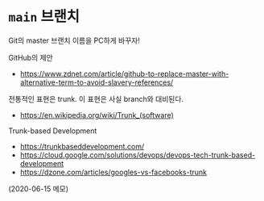 # `main` 브랜치

Git의 master 브랜치 이름을 PC하게 바꾸자!

GitHub의 제안

- <https://www.zdnet.com/article/github-to-replace-master-with-alternative-term-to-avoid-slavery-references/>

전통적인 표현은 trunk. 이 표현은 사실 branch와 대비된다.

- <https://en.wikipedia.org/wiki/Trunk_(software)>

Trunk-based Development

- <https://trunkbaseddevelopment.com/>
- <https://cloud.google.com/solutions/devops/devops-tech-trunk-based-development>
- <https://dzone.com/articles/googles-vs-facebooks-trunk>

(2020-06-15 메모)
